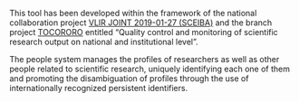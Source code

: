 This tool has been developed within the framework of the national collaboration project [VLIR JOINT 2019-01-27 (SCEIBA)](https://www.vliruos.be/en/projects/project/22?pid=4202) and the branch project [TOCORORO](https://tocororo.upr.edu.cu) entitled “Quality control and monitoring of scientific research output on national and institutional level”.

The people system manages the profiles of researchers as well as other people related to scientific research, uniquely identifying each one of them and promoting the disambiguation of profiles through the use of internationally recognized persistent identifiers.